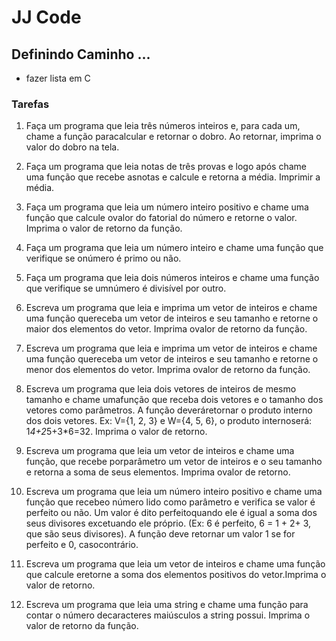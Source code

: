 # JJ Code

## Definindo Caminho ...

- fazer lista em C

### Tarefas

1.  Faça um programa que leia três números inteiros e, para cada um, chame a função paracalcular e retornar o dobro. Ao retornar, imprima o valor do dobro na tela.

2.  Faça um programa que leia notas de três provas e logo após chame uma função que recebe asnotas e calcule e retorna a média. Imprimir a média.
3.  Faça um programa que leia um número inteiro positivo e chame uma função que calcule ovalor do fatorial do número e retorne o valor. Imprima o valor de retorno da função.
4.  Faça um programa que leia um número inteiro e chame uma função que verifique se onúmero é primo ou não.
5.  Faça um programa que leia dois números inteiros e chame uma função que verifique se umnúmero é divisível por outro.
6.  Escreva um programa que leia e imprima um vetor de inteiros e chame uma função quereceba um vetor de inteiros e seu tamanho e retorne o maior dos elementos do vetor. Imprima ovalor de retorno da função.
7.  Escreva um programa que leia e imprima um vetor de inteiros e chame uma função quereceba um vetor de inteiros e seu tamanho e retorne o menor dos elementos do vetor. Imprima ovalor de retorno da função.
8.  Escreva um programa que leia dois vetores de inteiros de mesmo tamanho e chame umafunção que receba dois vetores e o tamanho dos vetores como parâmetros. A função deveráretornar o produto interno dos dois vetores. Ex: V={1, 2, 3} e W={4, 5, 6}, o produto internoserá: 1*4+2*5+3\*6=32. Imprima o valor de retorno.
9.  Escreva um programa que leia um vetor de inteiros e chame uma função, que recebe porparâmetro um vetor de inteiros e o seu tamanho e retorna a soma de seus elementos. Imprima ovalor de retorno.
10. Escreva um programa que leia um número inteiro positivo e chame uma função que recebeo número lido como parâmetro e verifica se valor é perfeito ou não. Um valor é dito perfeitoquando ele é igual a soma dos seus divisores excetuando ele próprio. (Ex: 6 é perfeito, 6 = 1 + 2+ 3, que são seus divisores). A função deve retornar um valor 1 se for perfeito e 0, casocontrário.
11. Escreva um programa que leia um vetor de inteiros e chame uma função que calcule eretorne a soma dos elementos positivos do vetor.Imprima o valor de retorno.
12. Escreva um programa que leia uma string e chame uma função para contar o número decaracteres maiúsculos a string possui. Imprima o valor de retorno da função.
